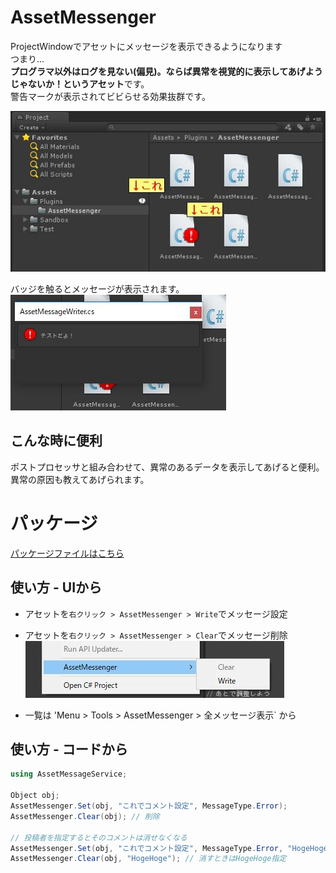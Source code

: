 # AssetMessenger
ProjectWindowでアセットにメッセージを表示できるようになります<br>
つまり…<br>
<b>プログラマ以外はログを見ない(偏見)。ならば異常を視覚的に表示してあげようじゃないか！というアセット</b>です。<br>
警告マークが表示されてビビらせる効果抜群です。

![イメージ](./Readme_files/assetmessenger.jpg)

バッジを触るとメッセージが表示されます。<br>
![イメージ](./Readme_files/assetmessenger_popup.jpg)


## こんな時に便利

ポストプロセッサと組み合わせて、異常のあるデータを表示してあげると便利。<br>
異常の原因も教えてあげられます。


# パッケージ
[パッケージファイルはこちら](./AssetMessenger.unitypackage)



## 使い方 - UIから

* アセットを`右クリック > AssetMessenger > Write`でメッセージ設定
* アセットを`右クリック > AssetMessenger > Clear`でメッセージ削除
![イメージ](./Readme_files/assetmessenger_assetmenu.jpg)


* 一覧は 'Menu > Tools > AssetMessenger > 全メッセージ表示` から


## 使い方 - コードから

```C#
using AssetMessageService;

Object obj;
AssetMessenger.Set(obj, "これでコメント設定", MessageType.Error);
AssetMessenger.Clear(obj); // 削除

// 投稿者を指定するとそのコメントは消せなくなる
AssetMessenger.Set(obj, "これでコメント設定", MessageType.Error, "HogeHoge"); // HogeHoge以外からは消せない
AssetMessenger.Clear(obj, "HogeHoge"); // 消すときはHogeHoge指定

```
